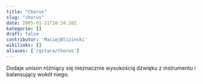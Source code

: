 ```yaml
---
title: "Chorus"
slug: "chorus"
date: 2005-01-21T10:34:20Z
kategorie: []
draft: false
contributor: 'MaciejBlizinski'
wikilinks: []
aliases: ['/gitara/Chorus']
---
```

Dodaje unison różniący się nieznacznie wysokością dźwięku z instrumentu
i balansujący wokół niego.
